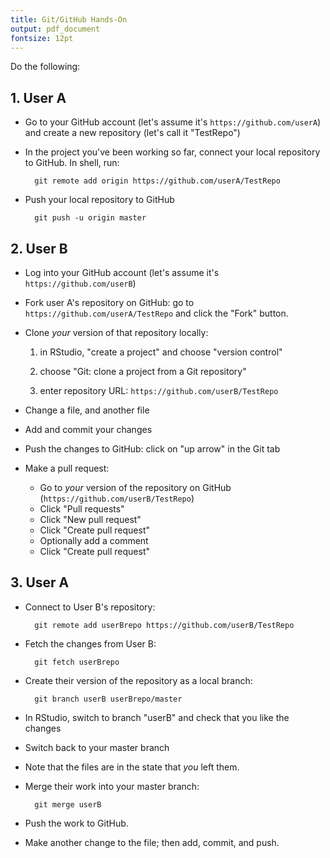 ```yaml
---
title: Git/GitHub Hands-On
output: pdf_document
fontsize: 12pt
---
```

Do the following:

## 1. User A

- Go to your GitHub account (let's assume it's
  `https://github.com/userA`) and create a new repository (let's call
  it "TestRepo")

- In the project you've been working so far, connect your local
  repository to GitHub. In shell, run:

        git remote add origin https://github.com/userA/TestRepo

- Push your local repository to GitHub

        git push -u origin master


## 2. User B

- Log into your GitHub account (let's assume it's `https://github.com/userB`)

- Fork user A's repository on GitHub: go to
  `https://github.com/userA/TestRepo` and click the "Fork" button.

- Clone _your_ version of that repository locally:

    1. in RStudio, "create a project" and choose "version control"

    2. choose "Git: clone a project from a Git repository"

    3. enter repository URL: `https://github.com/userB/TestRepo`


- Change a file, and another file

- Add and commit your changes

- Push the changes to GitHub: click on "up arrow" in the Git tab

- Make a pull request:

    - Go to _your_ version of the repository on GitHub
      (`https://github.com/userB/TestRepo`)
    - Click "Pull requests"
    - Click "New pull request"
    - Click "Create pull request"
    - Optionally add a comment
    - Click "Create pull request"


## 3. User A

- Connect to User B's repository:

        git remote add userBrepo https://github.com/userB/TestRepo

- Fetch the changes from User B:

        git fetch userBrepo

- Create their version of the repository as a local branch:

        git branch userB userBrepo/master

- In RStudio, switch to branch "userB" and check that you like the changes

- Switch back to your master branch

- Note that the files are in the state that _you_ left them.

- Merge their work into your master branch:

        git merge userB

- Push the work to GitHub.

- Make another change to the file; then add, commit, and push.
